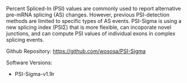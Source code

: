 Percent Spliced-In (PSI) values are commonly used to report alternative pre-mRNA splicing (AS) changes. However, previous PSI-detection methods are limited to specific types of AS events. PSI-Sigma is using a new splicing index (PSIΣ) that is more flexible, can incoporate novel junctions, and can compute PSI values of individual exons in complex splicing events.

Github Repository: https://github.com/wososa/PSI-Sigma

Software Versions:
  * PSI-Sigma-v1.9r